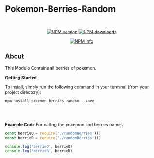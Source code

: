 # Pokemon-Berries-Random
<div align="center">
  <br />
  <p>
    <a href="https://www.npmjs.com/package/pokemon-berries-random"><img src="https://img.shields.io/npm/v/pokemon-berries-random.svg?maxAge=3600" alt="NPM version" /></a>
        <a href="https://www.npmjs.com/package/pokemon-berries-random"><img src="https://img.shields.io/badge/downloads-0-brightgreen.svg" alt="NPM downloads" /></a>
    
   <!-- <a href="https://img.shields.io/npm/v/pokemon-random.svg?maxAge=3600"><img src="https://img.shields.io/npm/dt/pokemon-berries-random.svg?maxAge=3600" alt="NPM downloads" /></a> -->

  </p>
  <p>
    <a href="https://nodei.co/npm/pokemon-berries-random/"><img src="https://nodei.co/npm/pokemon-berries-random.png?downloads=true&stars=true" alt="NPM info" /></a>
  </p>
</div>

## About

This Module Contains all berries of pokemon.

**Getting Started** 

To install, simply run the following command in your terminal (from your project directory):

```
npm install pokemon-berries-random --save
```
<br></br>

**Example Code** 
For calling the pokemon and berries names

```js
const berrieQ = require('./randomBerries')()
const berrieR = require('./randomBerries')()

console.log('berrieQ', berrieQ)
console.log('berrieR', berrieR)
```
